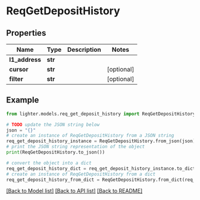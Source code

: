 # ReqGetDepositHistory


## Properties

Name | Type | Description | Notes
------------ | ------------- | ------------- | -------------
**l1_address** | **str** |  | 
**cursor** | **str** |  | [optional] 
**filter** | **str** |  | [optional] 

## Example

```python
from lighter.models.req_get_deposit_history import ReqGetDepositHistory

# TODO update the JSON string below
json = "{}"
# create an instance of ReqGetDepositHistory from a JSON string
req_get_deposit_history_instance = ReqGetDepositHistory.from_json(json)
# print the JSON string representation of the object
print(ReqGetDepositHistory.to_json())

# convert the object into a dict
req_get_deposit_history_dict = req_get_deposit_history_instance.to_dict()
# create an instance of ReqGetDepositHistory from a dict
req_get_deposit_history_from_dict = ReqGetDepositHistory.from_dict(req_get_deposit_history_dict)
```
[[Back to Model list]](../README.md#documentation-for-models) [[Back to API list]](../README.md#documentation-for-api-endpoints) [[Back to README]](../README.md)


